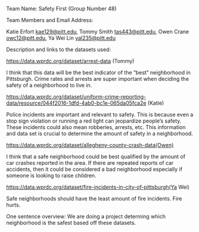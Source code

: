 Team Name: Safety First (Group Number 48)

Team Members and Email Address: 

Katie Erfort kae129@pitt.edu, Tommy Smith tas443@pitt.edu, Owen Crane owc12@pitt.edu, Ya Wei Lin yal235@pitt.edu

Description and links to the datasets used:

https://data.wprdc.org/dataset/arrest-data (Tommy)

I think that this data will be the best indicator of the “best” neighborhood in Pittsburgh. Crime rates and arrests are super important when deciding the safety of a neighborhood to live in. 

https://data.wprdc.org/dataset/uniform-crime-reporting-data/resource/044f2016-1dfd-4ab0-bc1e-065da05fca2e (Katie)

Police incidents are important and relevant to safety. This is because even a stop sign violation or running a red light can jeopardize people’s safety. These incidents could also mean robberies, arrests, etc. This information and data set is crucial to determine the amount of safety in a neighborhood.


https://data.wprdc.org/dataset/allegheny-county-crash-data(Owen)

I think that a safe neighborhood could be best qualified by the amount of car crashes reported in the area. If there are repeated reports of car accidents, then it could be considered a bad neighborhood especially if someone is looking to raise children.

https://data.wprdc.org/dataset/fire-incidents-in-city-of-pittsburgh(Ya Wei)

Safe neighborhoods should have the least amount of fire incidents. Fire hurts.

One sentence overview: 
We are doing a project determing which neighborhood is the safest based off these datasets.
